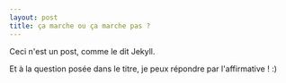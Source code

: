 ```yaml
---
layout: post
title: ça marche ou ça marche pas ?
---
```


Ceci n'est un post, comme le dit Jekyll.

Et à la question posée dans le titre, je peux répondre par l'affirmative ! :)

